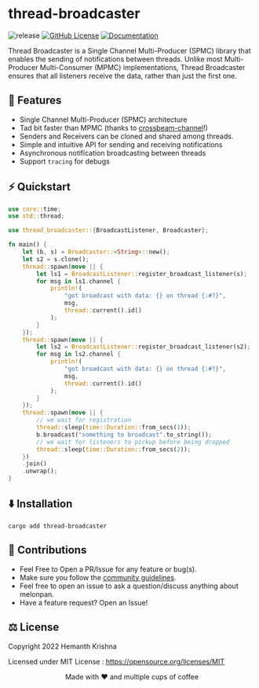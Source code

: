 # thread-broadcaster

![release](https://img.shields.io/github/v/release/DarthBenro008/thread-broadcaster)
[![GitHub License](https://img.shields.io/github/license/darthbenro008/thread-broadcaster)](https://github.com/DarthBenro008/thread-broadcaster/blob/master/LICENSE)
[![Documentation](https://docs.rs/thread-broadcaster/badge.svg)](
https://docs.rs/thread-broadcaster)

Thread Broadcaster is a Single Channel Multi-Producer (SPMC) library that enables the sending of notifications between threads. Unlike most Multi-Producer Multi-Consumer (MPMC) implementations, Thread Broadcaster ensures that all listeners receive the data, rather than just the first one.

## 🤔 Features

- Single Channel Multi-Producer (SPMC) architecture
- Tad bit faster than MPMC (thanks to [crossbeam-channel](https://crates.io/crates/crossbeam-channel)!)
- Senders and Receivers can be cloned and shared among threads.
- Simple and intuitive API for sending and receiving notifications
- Asynchronous notification broadcasting between threads
- Support `tracing` for debugs

## ⚡️ Quickstart

```rust
use core::time;
use std::thread;

use thread_broadcaster::{BroadcastListener, Broadcaster};

fn main() {
    let (b, s) = Broadcaster::<String>::new();
    let s2 = s.clone();
    thread::spawn(move || {
        let ls1 = BroadcastListener::register_broadcast_listener(s);
        for msg in ls1.channel {
            println!(
                "got broadcast with data: {} on thread {:#?}",
                msg,
                thread::current().id()
            );
        }
    });
    thread::spawn(move || {
        let ls2 = BroadcastListener::register_broadcast_listener(s2);
        for msg in ls2.channel {
            println!(
                "got broadcast with data: {} on thread {:#?}",
                msg,
                thread::current().id()
            );
        }
    });
    thread::spawn(move || {
        // we wait for registration
        thread::sleep(time::Duration::from_secs(1));
        b.broadcast("something to broadcast".to_string());
        // we wait for listeners to pickup before being dropped
        thread::sleep(time::Duration::from_secs(2));
    })
    .join()
    .unwrap();
}
```

## ⬇️ Installation

```
cargo add thread-broadcaster
```
## 🤝 Contributions

- Feel Free to Open a PR/Issue for any feature or bug(s).
- Make sure you follow the [community guidelines](https://docs.github.com/en/github/site-policy/github-community-guidelines).
- Feel free to open an issue to ask a question/discuss anything about melonpan.
- Have a feature request? Open an Issue!


## ⚖ License

Copyright 2022 Hemanth Krishna

Licensed under MIT License : https://opensource.org/licenses/MIT

<p align="center">Made with ❤ and multiple cups of coffee </p>


